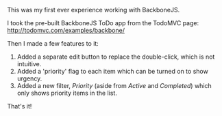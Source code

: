 This was my first ever experience working with BackboneJS.

I took the pre-built BackboneJS ToDo app from the TodoMVC page: http://todomvc.com/examples/backbone/

Then I made a few features to it:

1. Added a separate edit button to replace the double-click, which is not intuitive.
2. Added a 'priority' flag to each item which can be turned on to show urgency.
3. Added a new filter, *Priority* (aside from *Active* and *Completed*) which only shows priority items in the list.

That's it!
